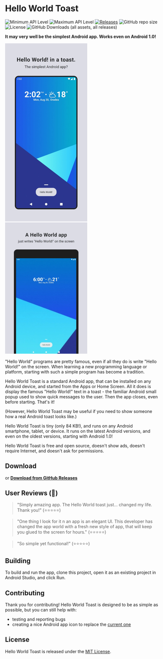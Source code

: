 # Hello World Toast

![Minimum API Level](https://img.shields.io/badge/Min%20API%20Level-1-green)
![Maximum API Level](https://img.shields.io/badge/Target%20API%20Level-35-orange)
[![Releases](https://img.shields.io/github/release/Appliberated/HelloWorldToast.svg)](https://github.com/Appliberated/HelloWorldToast/releases/latest)
![GitHub repo size](https://img.shields.io/github/repo-size/Appliberated/HelloWorldToast)
![License](https://img.shields.io/npm/l/express.svg)
![GitHub Downloads (all assets, all releases)](https://img.shields.io/github/downloads/Appliberated/HelloWorldToast/total)

**It may very well be the simplest Android app. Works even on Android 1.0!**

<p>
  <img width="270" src="readme-assets/helloworldtoast-screenshot-phone.webp" alt="Hello World Toast Screenshot">
  <img width="270" src="readme-assets/helloworldtoast-screenshot-tablet-7.webp">
</p>

"Hello World" programs are pretty famous, even if all they do is write "Hello World!" on the screen. When learning a new programming language or platform, starting with such a simple program has become a tradition.

Hello World Toast is a standard Android app, that can be installed on any Android device, and started from the Apps or Home Screen. All it does is display the famous "Hello World!" text in a toast - the familiar Android small popup used to show quick messages to the user. Then the app closes, even before starting. That's it!

(However, Hello World Toast may be useful if you need to show someone how a real Android toast looks like.)

Hello World Toast is tiny (only 84 KB!), and runs on any Android smartphone, tablet, or device. It runs on the latest Android versions, and even on the oldest versions, starting with Android 1.0!

Hello World Toast is free and open source, doesn't show ads, doesn't require Internet, and doesn't ask for permissions.

## Download

or **[Download from GitHub Releases](https://github.com/Appliberated/HelloWorldToast/releases/latest)**

## User Reviews (🤣)

> "Simply amazing app. The Hello World toast just... changed my life. Thank you!" (⭐⭐⭐⭐⭐)

> "One thing I look for it n an app is an elegant UI. This developer has changed the app world with a fresh new style of app, that will keep you glued to the screen for hours." (⭐⭐⭐⭐⭐)

> "So simple yet functional!" (⭐⭐⭐⭐⭐)

## Building

To build and run the app, clone this project, open it as an existing project in Android Studio, and click Run.

## Contributing

Thank you for contributing! Hello World Toast is designed to be as simple as possible, but you can still help with:

* testing and reporting bugs
* creating a nice Android app icon to replace the [current one](https://github.com/Appliberated/HelloWorldToast/blob/main/app/src/main/res/mipmap-xxxhdpi/ic_launcher.png)

## License

Hello World Toast is released under the [MIT License](https://github.com/Appliberated/HelloWorldToast/blob/main/LICENSE).
